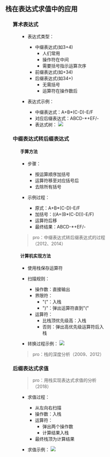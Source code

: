 <div style="float: left; width: 64%; padding: 1%;">

## 栈在表达式求值中的应用  

<ul>

### 算术表达式  

<ul>

* 表达式类型：
  * 中缀表达式(如3+4)
    * 人们常用
    * 操作符在中间
    * 需要括号指示运算次序
  * 前缀表达式(如+34)
  * 后缀表达式(如34+)
    * 无需括号
    * 运算符在操作数后

* 表达式示例：
  * 中缀表达式：A+B*(C-D)-E/F 
  * 对应后缀表达式：ABCD-*+EF/-
  * 表达式树：
    ![](https://cdn-mineru.openxlab.org.cn/model-mineru/prod/f8f4edba937b98723b163204e382184bedf71a343caf83f2f893e1ded9054c59.jpg)  

</ul>

### 中缀表达式转后缀表达式  

<ul>

#### 手算方法
* 步骤：
  * 按运算顺序加括号
  * 运算符移至对应括号后
  * 去除所有括号

* 示例过程：
  * 原式：A+B*(C-D)-E/F
  * 加括号：((A+(B*(C-D)))-E/F)
  * 运算符后移
  * 最终结果：ABCD-*+EF/-

> pro：中缀表达式转后缀表达式的过程（2012、2014）  

#### 计算机实现方法
* 使用栈保存运算符
* 扫描规则：
  * 操作数：直接输出
  * 界限符：
    * "("：入栈
    * ")"：弹出运算符直到"("
  * 运算符：
    * 比栈顶优先级高：入栈
    * 否则：弹出高优先级运算符后入栈

* 转换过程示例：
  ![](https://cdn-mineru.openxlab.org.cn/model-mineru/prod/7d59a1e6b98dabe04671cea9f7370d964faf9cc2185c70ec263d36354a0bf00f.jpg)  

> pro：栈的深度分析（2009、2012）  

</ul>

### 后缀表达式求值  

<ul>

> pro：用栈实现表达式求值的分析（2018）  

* 求值过程：
  * 从左向右扫描
  * 操作数：入栈
  * 运算符：
    * 弹出两个操作数
    * 计算结果入栈
  * 最终栈顶为计算结果

* 求值示例：
  ![](https://cdn-mineru.openxlab.org.cn/model-mineru/prod/009b49fea9da6b6600cee3e7f9f793fc89dbabc4280106bfa145e14317d4e668.jpg)  

</ul>

</ul>

</div>
<div style="float: right; width: 26%; padding: 1%;">

</div>
<div style="clear: both;"></div>
